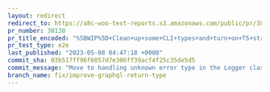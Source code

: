 ```yaml
---
layout: redirect
redirect_to: https://a8c-woo-test-reports.s3.amazonaws.com/public/pr/38138/e2e/index.html
pr_number: 38138
pr_title_encoded: "%5BWIP%5D+Clean+up+some+CLI+types+and+turn+on+TS+strict+mode"
pr_test_type: e2e
last_published: "2023-05-08 04:47:18 +0000"
commit_sha: 03b517ff96f6057d7e306ff39acf4f25c35de5d5
commit_message: "Move to handling unknown error type in the Logger class."
branch_name: fix/improve-graphql-return-type
---
```

